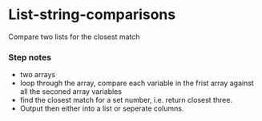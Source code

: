# List-string-comparisons
Compare two lists for the closest match

### Step notes

* two arrays
* loop through the array, compare each variable in the frist array against all the seconed array variables
* find the closest match for a set number, i.e. return closest three.
* Output then either into a list or seperate columns.
